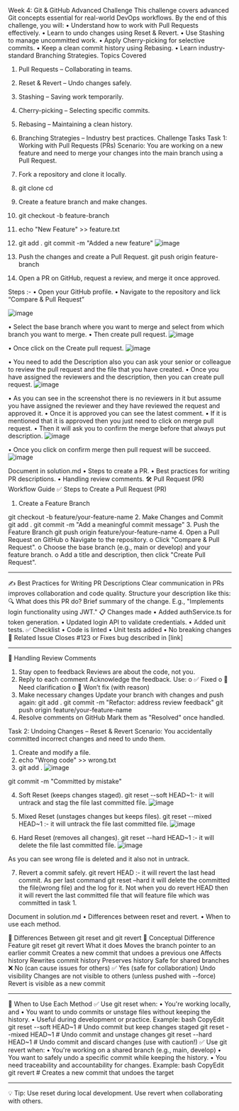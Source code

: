 Week 4: Git & GitHub Advanced Challenge
This challenge covers advanced Git concepts essential for real-world DevOps workflows. By the end of this challenge, you will:
•	Understand how to work with Pull Requests effectively.
•	Learn to undo changes using Reset & Revert.
•	Use Stashing to manage uncommitted work.
•	Apply Cherry-picking for selective commits.
•	Keep a clean commit history using Rebasing.
•	Learn industry-standard Branching Strategies.
Topics Covered
1.	Pull Requests – Collaborating in teams.
2.	Reset & Revert – Undo changes safely.
3.	Stashing – Saving work temporarily.
4.	Cherry-picking – Selecting specific commits.
5.	Rebasing – Maintaining a clean history.
6.	Branching Strategies – Industry best practices.
Challenge Tasks
Task 1: Working with Pull Requests (PRs)
Scenario: You are working on a new feature and need to merge your changes into the main branch using a Pull Request.
1.	Fork a repository and clone it locally.
2.	git clone <your-forked-repo-url>
cd <repo-name>
3.	Create a feature branch and make changes.
4.	git checkout -b feature-branch
5.	echo "New Feature" >> feature.txt
6.	git add .
git commit -m "Added a new feature"
![image](https://github.com/user-attachments/assets/8109a314-b053-470a-8129-460641315a77)

 

7.	Push the changes and create a Pull Request.
git push origin feature-branch
8.	Open a PR on GitHub, request a review, and merge it once approved.

Steps :-
•	Open your GitHub profile.
•	Navigate to the repository and lick “Compare & Pull Request”

![image](https://github.com/user-attachments/assets/ef2cd693-e5a2-4972-ac27-b603d8be0fff)

 
•	Select the base branch where you want to merge and select from which branch you want to merge.
•	Then create pull request.
 ![image](https://github.com/user-attachments/assets/3cead55f-8102-4ee8-85b1-95727e4382a6)
 
•	Once click on the Create pull request.
![image](https://github.com/user-attachments/assets/1fc0a5e8-b3ae-4ff2-9e32-dc21d06bac45)
 
•	You need to add the Description also you can ask your senior or colleague to review the pull request and the file that you have created.
•	Once you have assigned the reviewers and the description, then you can create pull request.
 ![image](https://github.com/user-attachments/assets/f7a892bb-f511-453c-b605-07904284cac4)

•	As you can see in the screenshot there is no reviewers in it but assume you have assigned the reviewer and they have reviewed the request and approved it.
•	Once it is approved you can see the latest comment.
•	If it is mentioned that it is approved then you just need to click on merge pull request.
•	Then it will ask you to confirm the merge before that always put description.
 ![image](https://github.com/user-attachments/assets/205e931f-bf12-4c75-9964-e99fa31c3a91)

•	Once you click on confirm merge then pull request will be succeed.
  ![image](https://github.com/user-attachments/assets/dff7fdd0-0282-4a5a-8f65-82d25eddd467)


Document in solution.md
•	Steps to create a PR.
•	Best practices for writing PR descriptions.
•	Handling review comments.
🛠️ Pull Request (PR) Workflow Guide
✅ Steps to Create a Pull Request (PR)
1.	Create a Feature Branch

git checkout -b feature/your-feature-name
2.	Make Changes and Commit
git add .
git commit -m "Add a meaningful commit message"
3.	Push the Feature Branch
git push origin feature/your-feature-name
4.	Open a Pull Request on GitHub
o	Navigate to the repository.
o	Click "Compare & Pull Request".
o	Choose the base branch (e.g., main or develop) and your feature branch.
o	Add a title and description, then click "Create Pull Request".
________________________________________
✍️ Best Practices for Writing PR Descriptions
Clear communication in PRs improves collaboration and code quality.
Structure your description like this:
🔍 What does this PR do?
Brief summary of the change.
E.g., "Implements login functionality using JWT."
📋 Changes made
•	Added authService.ts for token generation.
•	Updated login API to validate credentials.
•	Added unit tests.
✅ Checklist
•	Code is linted
•	Unit tests added
•	No breaking changes
📝 Related Issue
Closes #123 or Fixes bug described in [link]
________________________________________
💬 Handling Review Comments
1.	Stay open to feedback
Reviews are about the code, not you.
2.	Reply to each comment
Acknowledge the feedback. Use:
o	✅ Fixed
o	🤔 Need clarification
o	🚫 Won’t fix (with reason)
3.	Make necessary changes
Update your branch with changes and push again:
git add .
git commit -m "Refactor: address review feedback"
git push origin feature/your-feature-name
4.	Resolve comments on GitHub
Mark them as "Resolved" once handled.

Task 2: Undoing Changes – Reset & Revert
Scenario: You accidentally committed incorrect changes and need to undo them.
1.	Create and modify a file.
2.	echo "Wrong code" >> wrong.txt
3.	git add .
 ![image](https://github.com/user-attachments/assets/a9c154fd-1ae3-4a18-bdaf-745b77da128f)

git commit -m "Committed by mistake"

4.	Soft Reset (keeps changes staged).
git reset --soft HEAD~1:- it will untrack and stag the file last committed file.
![image](https://github.com/user-attachments/assets/9c77fc7a-a136-4e04-9c04-aa3dd4d7d432)

 
5.	Mixed Reset (unstages changes but keeps files).
git reset --mixed HEAD~1 :- it will untrack the file last committed file.
 ![image](https://github.com/user-attachments/assets/f66e437b-2421-41e9-add0-64fe9aaba94a)

6.	Hard Reset (removes all changes).
git reset --hard HEAD~1 :- it will delete the file last committed file.
 ![image](https://github.com/user-attachments/assets/e290ca83-61e6-4179-ae4b-8940be08fb51)

As you can see wrong file is deleted and it also not in untrack.

7.	Revert a commit safely.
git revert HEAD :- it will revert the last head commit.
As per last command git reset –hard it will delete the committed the file(wrong file) and the log for it.
Not when you do revert HEAD then it will revert the last committed file that will feature file which was committed in task 1.

Document in solution.md
•	Differences between reset and revert.
•	When to use each method.

🔁 Differences Between git reset and git revert
🧠 Conceptual Difference
Feature	git reset	git revert
What it does	Moves the branch pointer to an earlier commit	Creates a new commit that undoes a previous one
Affects history	Rewrites commit history	Preserves history
Safe for shared branches	❌ No (can cause issues for others)	✅ Yes (safe for collaboration)
Undo visibility	Changes are not visible to others (unless pushed with --force)	Revert is visible as a new commit
________________________________________
🧪 When to Use Each Method
✅ Use git reset when:
•	You're working locally, and
•	You want to undo commits or unstage files without keeping the history.
•	Useful during development or practice.
Example:
bash
CopyEdit
git reset --soft HEAD~1  # Undo commit but keep changes staged
git reset --mixed HEAD~1 # Undo commit and unstage changes
git reset --hard HEAD~1  # Undo commit and discard changes (use with caution!)
✅ Use git revert when:
•	You're working on a shared branch (e.g., main, develop)
•	You want to safely undo a specific commit while keeping the history.
•	You need traceability and accountability for changes.
Example:
bash
CopyEdit
git revert <commit-hash>  # Creates a new commit that undoes the target
________________________________________
💡 Tip:
Use reset during local development.
Use revert when collaborating with others.






